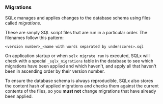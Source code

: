 ### Migrations
SQLx manages and applies changes to the database schema using files called _migrations_.

These are simply SQL script files that are run in a particular order. The filenames follow this pattern:

```
<version number>_<name with words separated by underscores>.sql
```
On application startup or when `sqlx migrate run` is executed, SQLx will check with a special `_sqlx_migrations` table
in the database to see which migrations have been applied and which haven't, and apply all that haven't been
in ascending order by their version number.

To ensure the database schema is always reproducible, SQLx also stores the content hash of applied migrations and
checks them against the current contents of the files, so you **must not** change migrations that have already been applied.
